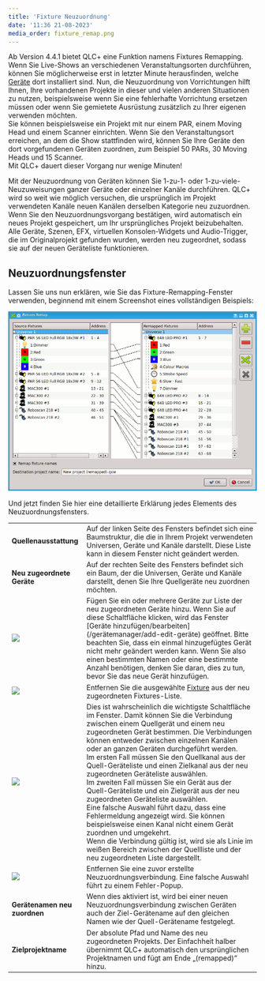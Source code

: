 ```yaml
---
title: 'Fixture Neuzuordnung'
date: '11:36 21-08-2023'
media_order: fixture_remap.png
---
```


Ab Version 4.4.1 bietet QLC+ eine Funktion namens Fixtures Remapping.  
Wenn Sie Live-Shows an verschiedenen Veranstaltungsorten durchführen, können Sie möglicherweise erst in letzter Minute herausfinden, welche [Geräte](/basics/glossary-and-concepts#fixtures) dort installiert sind. Nun, die Neuzuordnung von Vorrichtungen hilft Ihnen, Ihre vorhandenen Projekte in dieser und vielen anderen Situationen zu nutzen, beispielsweise wenn Sie eine fehlerhafte Vorrichtung ersetzen müssen oder wenn Sie gemietete Ausrüstung zusätzlich zu Ihrer eigenen verwenden möchten.  
Sie können beispielsweise ein Projekt mit nur einem PAR, einem Moving Head und einem Scanner einrichten. Wenn Sie den Veranstaltungsort erreichen, an dem die Show stattfinden wird, können Sie Ihre Geräte den dort vorgefundenen Geräten zuordnen, zum Beispiel 50 PARs, 30 Moving Heads und 15 Scanner.  
Mit QLC+ dauert dieser Vorgang nur wenige Minuten!  
  
Mit der Neuzuordnung von Geräten können Sie 1-zu-1- oder 1-zu-viele-Neuzuweisungen ganzer Geräte oder einzelner Kanäle durchführen. QLC+ wird so weit wie möglich versuchen, die ursprünglich im Projekt verwendeten Kanäle neuen Kanälen derselben Kategorie neu zuzuordnen.  
Wenn Sie den Neuzuordnungsvorgang bestätigen, wird automatisch ein neues Projekt gespeichert, um Ihr ursprüngliches Projekt beizubehalten.  
Alle Geräte, Szenen, EFX, virtuellen Konsolen-Widgets und Audio-Trigger, die im Originalprojekt gefunden wurden, werden neu zugeordnet, sodass sie auf der neuen Geräteliste funktionieren.  
  

Neuzuordnungsfenster
----------------

Lassen Sie uns nun erklären, wie Sie das Fixture-Remapping-Fenster verwenden, beginnend mit einem Screenshot eines vollständigen Beispiels:  
  
![](fixture_remap.png)  
  
Und jetzt finden Sie hier eine detaillierte Erklärung jedes Elements des Neuzuordnungsfensters.

|     |     |
| --- | --- |
| **Quellenausstattung** | Auf der linken Seite des Fensters befindet sich eine Baumstruktur, die die in Ihrem Projekt verwendeten Universen, Geräte und Kanäle darstellt. Diese Liste kann in diesem Fenster nicht geändert werden. |
| **Neu zugeordnete Geräte** | Auf der rechten Seite des Fensters befindet sich ein Baum, der die Universen, Geräte und Kanäle darstellt, denen Sie Ihre Quellgeräte neu zuordnen möchten. |
| ![](/basics/edit_add.png) | Fügen Sie ein oder mehrere Geräte zur Liste der neu zugeordneten Geräte hinzu. Wenn Sie auf diese Schaltfläche klicken, wird das Fenster [Geräte hinzufügen/bearbeiten] (/gerätemanager/add-edit-geräte) geöffnet. Bitte beachten Sie, dass ein einmal hinzugefügtes Gerät nicht mehr geändert werden kann. Wenn Sie also einen bestimmten Namen oder eine bestimmte Anzahl benötigen, denken Sie daran, dies zu tun, bevor Sie das neue Gerät hinzufügen. |
| ![](/basics/edit_remove.png) | Entfernen Sie die ausgewählte [Fixture](/basics/glossary-and-concepts#fixtures) aus der neu zugeordneten Fixtures-Liste. |
| ![](/basics/remap.png) | Dies ist wahrscheinlich die wichtigste Schaltfläche im Fenster. Damit können Sie die Verbindung zwischen einem Quellgerät und einem neu zugeordneten Gerät bestimmen. Die Verbindungen können entweder zwischen einzelnen Kanälen oder an ganzen Geräten durchgeführt werden.  <br>Im ersten Fall müssen Sie den Quellkanal aus der Quell-Geräteliste und einen Zielkanal aus der neu zugeordneten Geräteliste auswählen.  <br>Im zweiten Fall müssen Sie ein Gerät aus der Quell-Geräteliste und ein Zielgerät aus der neu zugeordneten Geräteliste auswählen.  <br>Eine falsche Auswahl führt dazu, dass eine Fehlermeldung angezeigt wird. Sie können beispielsweise einen Kanal nicht einem Gerät zuordnen und umgekehrt.  <br>Wenn die Verbindung gültig ist, wird sie als Linie im weißen Bereich zwischen der Quellliste und der neu zugeordneten Liste dargestellt. |
| ![](/basics/fileclose.png) | Entfernen Sie eine zuvor erstellte Neuzuordnungsverbindung. Eine falsche Auswahl führt zu einem Fehler-Popup. |
| **Gerätenamen neu zuordnen** | Wenn dies aktiviert ist, wird bei einer neuen Neuzuordnungsverbindung zwischen Geräten auch der Ziel-Gerätename auf den gleichen Namen wie der Quell-Gerätename festgelegt. |
| **Zielprojektname** | Der absolute Pfad und Name des neu zugeordneten Projekts. Der Einfachheit halber übernimmt QLC+ automatisch den ursprünglichen Projektnamen und fügt am Ende „(remapped)“ hinzu.|